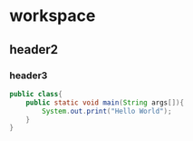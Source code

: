 # workspace

## header2

### header3

```java
public class{
    public static void main(String args[]){
        System.out.print("Hello World");
    }
}
```


